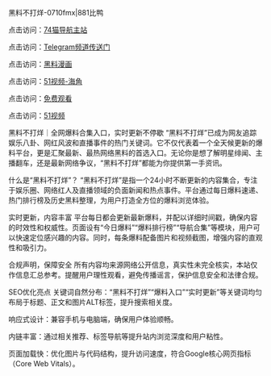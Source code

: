 黑料不打烊-0710fmx|881比鸭

点击访问：<a href="https://74mao.com/">74猫导航主站</a>

点击访问：<a href="https://74mao.com/">Telegram频道传送门</a>

点击访问：<a href="https://heiliao3gvg9x.pages.dev">黑料漫画</a>

点击访问：<a href="https://heiliaoxfe5rb.pages.dev">51视频-海角</a>

点击访问：<a href="https://heiliaoubleqx.pages.dev">免费观看</a>

点击访问：<a href="https://heiliao5s28gk.pages.dev ">51视频</a>

黑料不打烊｜全网爆料合集入口，实时更新不停歇
“黑料不打烊”已成为网友追踪娱乐八卦、网红风波和直播事件的热门关键词。它不仅代表着一个全天候更新的爆料平台，更是汇聚最新、最热网络黑料的首选入口。无论你是想了解明星绯闻、主播翻车，还是最新网络争议，“黑料不打烊”都能为你提供第一手资讯。

什么是“黑料不打烊”？
“黑料不打烊”是指一个24小时不断更新的内容集合，专注于娱乐圈、网络红人及直播领域的负面新闻和热点事件。平台通过每日爆料速递、热门排行榜及历史黑料整理，为用户打造全方位的爆料浏览体验。

实时更新，内容丰富
平台每日都会更新最新爆料，并配以详细时间戳，确保内容的时效性和权威性。页面设有“今日爆料”“爆料排行榜”“导航合集”等模块，用户可以快速定位感兴趣的内容。同时，每条爆料配备图片和视频截图，增强内容的直观性和吸引力。

合规声明，保障安全
所有内容均来源网络公开信息，真实性未完全核实，本站仅作信息汇总参考。提醒用户理性观看，避免传播谣言，保护信息安全和法律合规。

SEO优化亮点
关键词自然分布：“黑料不打烊”“爆料入口”“实时更新”等关键词均匀布局于标题、正文和图片ALT标签，提升搜索相关度。

响应式设计：兼容手机与电脑端，确保用户体验顺畅。

内链丰富：通过相关推荐、标签导航等提升站内浏览深度和用户粘性。

页面加载快：优化图片与代码结构，提升访问速度，符合Google核心网页指标（Core Web Vitals）。

